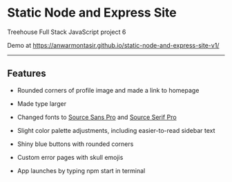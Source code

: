 # Static Node and Express Site

Treehouse Full Stack JavaScript project 6

Demo at https://anwarmontasir.github.io/static-node-and-express-site-v1/

---

## Features

* Rounded corners of profile image and made a link to homepage

* Made type larger 

* Changed fonts to [Source Sans Pro](https://fonts.google.com/specimen/Source+Sans+Pro?query=source) and [Source Serif Pro](https://fonts.google.com/specimen/Source+Serif+Pro?query=source)

* Slight color palette adjustments, including easier-to-read sidebar text

* Shiny blue buttons with rounded corners

* Custom error pages with skull emojis

* App launches by typing npm start in terminal
